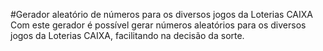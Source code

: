 #Gerador aleatório de números para os diversos jogos da Loterias CAIXA
Com este gerador é possível gerar números aleatórios para os diversos jogos da Loterias CAIXA,
facilitando na decisão da sorte.